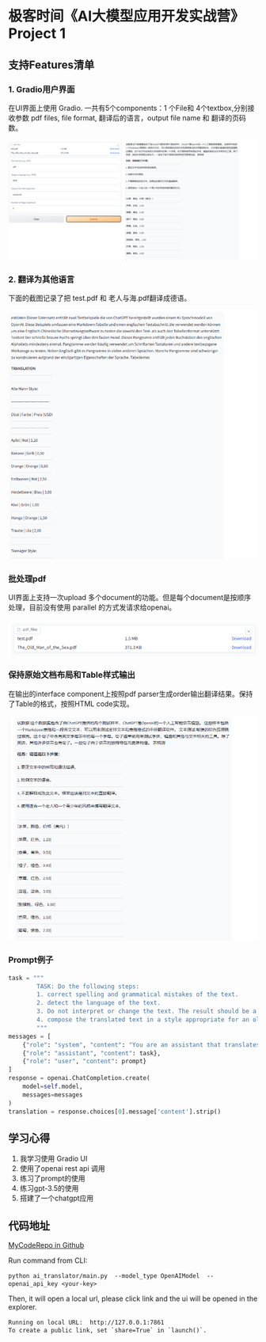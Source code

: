 # 极客时间《AI大模型应用开发实战营》Project 1

## 支持Features清单

### 1. Gradio用户界面

在UI界面上使用 Gradio. 一共有5个components：1 个File和 4个textbox,分别接收参数 pdf files, file format, 翻译后的语言，output file name 和 翻译的页码数。

![UI](homeworkimages/UI.png)

### 2. 翻译为其他语言

下面的截图记录了把 test.pdf 和 老人与海.pdf翻译成德语。

![translated-to-german](homeworkimages/translated-german.png)

### 批处理pdf

UI界面上支持一次upload 多个document的功能。但是每个document是按顺序处理，目前没有使用 parallel 的方式发请求给openai。

![multiplepdf](homeworkimages/multiplepdf.png)

### 保持原始文档布局和Table样式输出

在输出的interface component上按照pdf parser生成order输出翻译结果。保持了Table的格式，按照HTML code实现。

![table](homeworkimages/table.png)

### Prompt例子

```Python
task = """
        TASK: Do the following steps:
        1. correct spelling and grammatical mistakes of the text.
        2. detect the language of the text.
        3. Do not interpret or change the text. The result should be a straigth translation to the text.
        4. compose the translated text in a style appropriate for an old man and a teenager."
        """
messages = [
    {"role": "system", "content": "You are an assistant that translates text."},
    {"role": "assistant", "content": task},
    {"role": "user", "content": prompt}
]
response = openai.ChatCompletion.create(
    model=self.model,
    messages=messages
)
translation = response.choices[0].message['content'].strip()
```

## 学习心得

1. 我学习使用 Gradio UI
2. 使用了openai rest api 调用
3. 练习了prompt的使用
4. 练习gpt-3.5的使用
5. 搭建了一个chatgpt应用
   
## 代码地址

[MyCodeRepo in Github](https://github.com/sycao5/openai-quickstart/tree/yang-project1/openai-translator)

Run command from CLI:
```dotnetcli
python ai_translator/main.py  --model_type OpenAIModel  --openai_api_key <your-key>
``````

Then, it will open a local url, please click link and the ui will be opened in the explorer.
```
Running on local URL:  http://127.0.0.1:7861
To create a public link, set `share=True` in `launch()`.
``````
